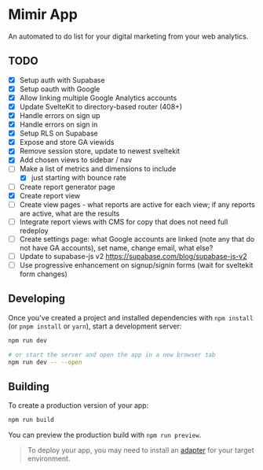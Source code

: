 # Mimir App

An automated to do list for your digital marketing from your web analytics.

## TODO

- [x] Setup auth with Supabase
- [x] Setup oauth with Google
- [x] Allow linking multiple Google Analytics accounts
- [x] Update SvelteKit to directory-based router (408+)
- [x] Handle errors on sign up
- [x] Handle errors on sign in
- [x] Setup RLS on Supabase
- [x] Expose and store GA viewids
- [x] Remove session store, update to newest sveltekit
- [x] Add chosen views to sidebar / nav
- [ ] Make a list of metrics and dimensions to include
  - [x] just starting with bounce rate
- [ ] Create report generator page
- [x] Create report view
- [ ] Create view pages - what reports are active for each view; if any reports are active, what are the results
- [ ] Integrate report views with CMS for copy that does not need full redeploy
- [ ] Create settings page: what Google accounts are linked (note any that do not have GA accounts), set name, change email, what else?
- [ ] Update to supabase-js v2 https://supabase.com/blog/supabase-js-v2
- [ ] Use progressive enhancement on signup/signin forms (wait for sveltekit form changes)

## Developing

Once you've created a project and installed dependencies with `npm install` (or `pnpm install` or `yarn`), start a development server:

```bash
npm run dev

# or start the server and open the app in a new browser tab
npm run dev -- --open
```

## Building

To create a production version of your app:

```bash
npm run build
```

You can preview the production build with `npm run preview`.

> To deploy your app, you may need to install an [adapter](https://kit.svelte.dev/docs/adapters) for your target environment.
